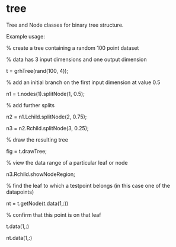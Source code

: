tree
====

Tree and Node classes for binary tree structure.


Example usage:

% create a tree containing a random 100 point dataset

% data has 3 input dimensions and one output dimension

t = grhTree(rand(100, 4));

% add an initial branch on the first input dimension at value 0.5

n1 = t.nodes(1).splitNode(1, 0.5);

% add further splits

n2 = n1.Lchild.splitNode(2, 0.75);

n3 = n2.Rchild.splitNode(3, 0.25);

% draw the resulting tree

fig = t.drawTree;

% view the data range of a particular leaf or node

n3.Rchild.showNodeRegion;

% find the leaf to which a testpoint belongs (in this case one of the datapoints)

nt = t.getNode(t.data(1,:))

% confirm that this point is on that leaf

t.data(1,:)

nt.data(1,:)







